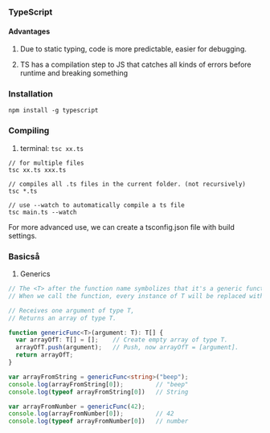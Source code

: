 ### TypeScript

#### Advantages
1. Due to static typing, code is more predictable, easier for debugging.

2. TS has a compilation step to JS that catches all kinds of errors before runtime and breaking something

### Installation
```
npm install -g typescript
```

### Compiling
1. terminal: `tsc xx.ts`

```
// for multiple files
tsc xx.ts xxx.ts

// compiles all .ts files in the current folder. (not recursively)
tsc *.ts

// use --watch to automatically compile a ts file
tsc main.ts --watch
```
For more advanced use, we can create a tsconfig.json file with build settings.

### Basicså
1. Generics
```ts
// The <T> after the function name symbolizes that it's a generic function.
// When we call the function, every instance of T will be replaced with the actual provided type.

// Receives one argument of type T,
// Returns an array of type T.

function genericFunc<T>(argument: T): T[] {
  var arrayOfT: T[] = [];    // Create empty array of type T.
  arrayOfT.push(argument);   // Push, now arrayOfT = [argument].
  return arrayOfT;
}

var arrayFromString = genericFunc<string>("beep");
console.log(arrayFromString[0]);         // "beep"
console.log(typeof arrayFromString[0])   // String

var arrayFromNumber = genericFunc(42);
console.log(arrayFromNumber[0]);         // 42
console.log(typeof arrayFromNumber[0])   // number
```
